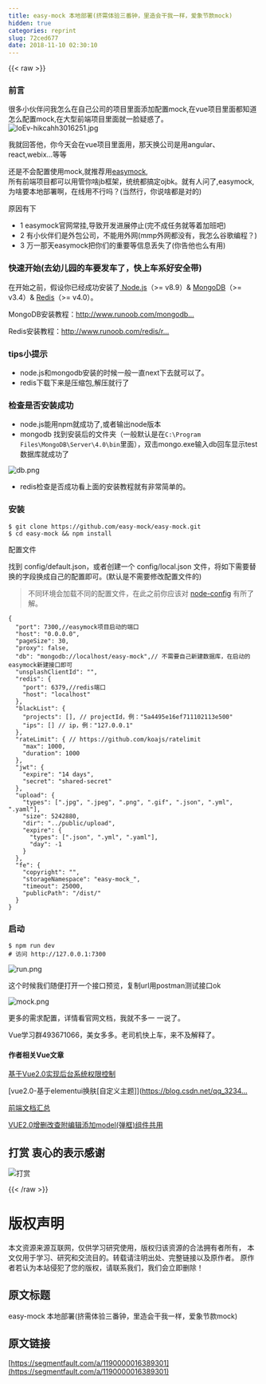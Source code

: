 ```yaml
---
title: easy-mock 本地部署(挤需体验三番钟，里造会干我一样，爱象节款mock)
hidden: true
categories: reprint
slug: 72ced677
date: 2018-11-10 02:30:10
---
```


{{< raw >}}
<h3 id="articleHeader0">&#x524D;&#x8A00;</h3><p>&#x5F88;&#x591A;&#x5C0F;&#x4F19;&#x4F34;&#x95EE;&#x6211;&#x600E;&#x4E48;&#x5728;&#x81EA;&#x5DF1;&#x516C;&#x53F8;&#x7684;&#x9879;&#x76EE;&#x91CC;&#x9762;&#x6DFB;&#x52A0;&#x914D;&#x7F6E;mock,&#x5728;vue&#x9879;&#x76EE;&#x91CC;&#x9762;&#x90FD;&#x77E5;&#x9053;&#x600E;&#x4E48;&#x914D;&#x7F6E;mock,&#x5728;&#x5927;&#x578B;&#x524D;&#x7AEF;&#x9879;&#x76EE;&#x91CC;&#x9762;&#x5C31;&#x4E00;&#x8138;&#x7591;&#x60D1;&#x4E86;&#x3002;<br><span class="img-wrap"><img data-src="/img/remote/1460000016389304?w=330&amp;h=331" src="https://static.alili.tech/img/remote/1460000016389304?w=330&amp;h=331" alt="loEv-hikcahh3016251.jpg" title="loEv-hikcahh3016251.jpg" style="cursor:pointer;display:inline"></span></p><p>&#x6211;&#x5C31;&#x56DE;&#x7B54;&#x4ED6;&#xFF0C;&#x4F60;&#x4ECA;&#x5929;&#x4F1A;&#x5728;vue&#x9879;&#x76EE;&#x91CC;&#x9762;&#x7528;&#xFF0C;&#x90A3;&#x5929;&#x6362;&#x516C;&#x53F8;&#x662F;&#x7528;angular&#x3001;react,webix...&#x7B49;&#x7B49;</p><p>&#x8FD8;&#x662F;&#x4E0D;&#x4F1A;&#x914D;&#x7F6E;&#x4F7F;&#x7528;mock,&#x5C31;&#x63A8;&#x8350;&#x7528;<a href="https://easy-mock.com" rel="nofollow noreferrer" target="_blank">easymock</a>,<br>&#x6240;&#x6709;&#x524D;&#x7AEF;&#x9879;&#x76EE;&#x90FD;&#x53EF;&#x4EE5;&#x7528;&#x7BA1;&#x4F60;&#x5565;jb&#x6846;&#x67B6;&#xFF0C;&#x7EDF;&#x7EDF;&#x90FD;&#x641E;&#x5B9A;ojbk&#x3002;&#x5C31;&#x6709;&#x4EBA;&#x95EE;&#x4E86;,easymock,&#x4E3A;&#x5565;&#x8981;&#x672C;&#x5730;&#x90E8;&#x7F72;&#x554A;&#xFF0C;&#x5728;&#x7EBF;&#x7528;&#x4E0D;&#x884C;&#x5417;&#xFF1F;(&#x5F53;&#x7136;&#x884C;&#xFF0C;&#x4F60;&#x8BF4;&#x5565;&#x90FD;&#x662F;&#x5BF9;&#x7684;)</p><p>&#x539F;&#x56E0;&#x6709;&#x4E0B;</p><ul><li>1 easymock&#x5B98;&#x7F51;&#x5E38;&#x6302;,&#x5BFC;&#x81F4;&#x5F00;&#x53D1;&#x8FDB;&#x5C55;&#x505C;&#x6B62;(&#x5B8C;&#x4E0D;&#x6210;&#x4EFB;&#x52A1;&#x5C31;&#x7B49;&#x7740;&#x52A0;&#x73ED;&#x5427;)</li><li>2 &#x6709;&#x5C0F;&#x4F19;&#x4F34;&#x4EEC;&#x662F;&#x5916;&#x5305;&#x516C;&#x53F8;&#xFF0C;&#x4E0D;&#x80FD;&#x7528;&#x5916;&#x7F51;(mmp&#x5916;&#x7F51;&#x90FD;&#x6CA1;&#x6709;&#xFF0C;&#x6211;&#x600E;&#x4E48;&#x8C37;&#x6B4C;&#x7F16;&#x7A0B;&#xFF1F;)</li><li>3 &#x4E07;&#x4E00;&#x90A3;&#x5929;easymock&#x628A;&#x4F60;&#x4EEC;&#x7684;&#x91CD;&#x8981;&#x7B49;&#x4FE1;&#x606F;&#x4E22;&#x5931;&#x4E86;(&#x4F60;&#x544A;&#x4ED6;&#x4E5F;&#x4E48;&#x6709;&#x7528;)</li></ul><h3 id="articleHeader1">&#x5FEB;&#x901F;&#x5F00;&#x59CB;(&#x53BB;&#x5E7C;&#x513F;&#x56ED;&#x7684;&#x8F66;&#x8981;&#x53D1;&#x8F66;&#x4E86;&#xFF0C;&#x5FEB;&#x4E0A;&#x8F66;&#x7CFB;&#x597D;&#x5B89;&#x5168;&#x5E26;)</h3><p>&#x5728;&#x5F00;&#x59CB;&#x4E4B;&#x524D;&#xFF0C;&#x5047;&#x8BBE;&#x4F60;&#x5DF2;&#x7ECF;&#x6210;&#x529F;&#x5B89;&#x88C5;&#x4E86;<a href="https://nodejs.org/en/download/" rel="nofollow noreferrer" target="_blank"> Node.js</a>&#xFF08;&gt;= v8.9&#xFF09;&amp; <a href="https://www.mongodb.com/" rel="nofollow noreferrer" target="_blank">MongoDB</a>&#xFF08;&gt;= v3.4&#xFF09;&amp; <a href="https://redis.io/" rel="nofollow noreferrer" target="_blank">Redis</a>&#xFF08;&gt;= v4.0&#xFF09;&#x3002;</p><p>MongoDB&#x5B89;&#x88C5;&#x6559;&#x7A0B;&#xFF1A;<a href="http://www.runoob.com/mongodb/mongodb-window-install.html" rel="nofollow noreferrer" target="_blank">http://www.runoob.com/mongodb...</a></p><p>Redis&#x5B89;&#x88C5;&#x6559;&#x7A0B;&#xFF1A;<a href="http://www.runoob.com/redis/redis-install.html" rel="nofollow noreferrer" target="_blank">http://www.runoob.com/redis/r...</a></p><h3 id="articleHeader2">tips&#x5C0F;&#x63D0;&#x793A;</h3><ul><li>node.js&#x548C;mongodb&#x5B89;&#x88C5;&#x7684;&#x65F6;&#x5019;&#x4E00;&#x822C;&#x4E00;&#x76F4;next&#x4E0B;&#x53BB;&#x5C31;&#x53EF;&#x4EE5;&#x4E86;&#x3002;</li><li>redis&#x4E0B;&#x8F7D;&#x4E0B;&#x6765;&#x662F;&#x538B;&#x7F29;&#x5305;,&#x89E3;&#x538B;&#x5C31;&#x884C;&#x4E86;</li></ul><h3 id="articleHeader3">&#x68C0;&#x67E5;&#x662F;&#x5426;&#x5B89;&#x88C5;&#x6210;&#x529F;</h3><ul><li>node.js&#x80FD;&#x7528;npm&#x5C31;&#x6210;&#x529F;&#x4E86;,&#x6216;&#x8005;&#x8F93;&#x51FA;node&#x7248;&#x672C;</li><li>mongodb &#x627E;&#x5230;&#x5B89;&#x88C5;&#x540E;&#x7684;&#x6587;&#x4EF6;&#x5939;&#xFF08;&#x4E00;&#x822C;&#x9ED8;&#x8BA4;&#x662F;&#x5728;<code>C:\Program Files\MongoDB\Server\4.0\bin</code>&#x91CC;&#x9762;&#xFF09;&#xFF0C;&#x53CC;&#x51FB;mongo.exe&#x8F93;&#x5165;db&#x56DE;&#x8F66;&#x663E;&#x793A;test&#x6570;&#x636E;&#x5E93;&#x5C31;&#x6210;&#x529F;&#x4E86;</li></ul><p><span class="img-wrap"><img data-src="/img/remote/1460000016389305?w=993&amp;h=519" src="https://static.alili.tech/img/remote/1460000016389305?w=993&amp;h=519" alt="db.png" title="db.png" style="cursor:pointer;display:inline"></span></p><ul><li>redis&#x68C0;&#x67E5;&#x662F;&#x5426;&#x6210;&#x529F;&#x770B;&#x4E0A;&#x9762;&#x7684;&#x5B89;&#x88C5;&#x6559;&#x7A0B;&#x5C31;&#x6709;&#x975E;&#x5E38;&#x7B80;&#x5355;&#x7684;&#x3002;</li></ul><h3 id="articleHeader4">&#x5B89;&#x88C5;</h3><div class="widget-codetool" style="display:none"><div class="widget-codetool--inner"><span class="selectCode code-tool" data-toggle="tooltip" data-placement="top" title="" data-original-title="&#x5168;&#x9009;"></span> <span type="button" class="copyCode code-tool" data-toggle="tooltip" data-placement="top" data-clipboard-text="$ git clone https://github.com/easy-mock/easy-mock.git
$ cd easy-mock &amp;&amp; npm install" title="" data-original-title="&#x590D;&#x5236;"></span> <span type="button" class="saveToNote code-tool" data-toggle="tooltip" data-placement="top" title="" data-original-title="&#x653E;&#x8FDB;&#x7B14;&#x8BB0;"></span></div></div><pre class="hljs crmsh"><code>$ git <span class="hljs-keyword">clone</span> <span class="hljs-title">https</span>://github.com/easy-mock/easy-mock.git
$ cd easy-mock &amp;&amp; npm install</code></pre><p>&#x914D;&#x7F6E;&#x6587;&#x4EF6;</p><p>&#x627E;&#x5230; config/default.json&#xFF0C;&#x6216;&#x8005;&#x521B;&#x5EFA;&#x4E00;&#x4E2A; config/local.json &#x6587;&#x4EF6;&#xFF0C;&#x5C06;&#x5982;&#x4E0B;&#x9700;&#x8981;&#x66FF;&#x6362;&#x7684;&#x5B57;&#x6BB5;&#x6362;&#x6210;&#x81EA;&#x5DF1;&#x7684;&#x914D;&#x7F6E;&#x5373;&#x53EF;&#x3002;(&#x9ED8;&#x8BA4;&#x662F;&#x4E0D;&#x9700;&#x8981;&#x4FEE;&#x6539;&#x914D;&#x7F6E;&#x6587;&#x4EF6;&#x7684;)</p><blockquote>&#x4E0D;&#x540C;&#x73AF;&#x5883;&#x4F1A;&#x52A0;&#x8F7D;&#x4E0D;&#x540C;&#x7684;&#x914D;&#x7F6E;&#x6587;&#x4EF6;&#xFF0C;&#x5728;&#x6B64;&#x4E4B;&#x524D;&#x4F60;&#x5E94;&#x8BE5;&#x5BF9; <a href="https://github.com/lorenwest/node-config" rel="nofollow noreferrer" target="_blank">node-config</a> &#x6709;&#x6240;&#x4E86;&#x89E3;&#x3002;</blockquote><div class="widget-codetool" style="display:none"><div class="widget-codetool--inner"><span class="selectCode code-tool" data-toggle="tooltip" data-placement="top" title="" data-original-title="&#x5168;&#x9009;"></span> <span type="button" class="copyCode code-tool" data-toggle="tooltip" data-placement="top" data-clipboard-text="{
  &quot;port&quot;: 7300,//easymock&#x9879;&#x76EE;&#x542F;&#x52A8;&#x7684;&#x7AEF;&#x53E3;
  &quot;host&quot;: &quot;0.0.0.0&quot;,
  &quot;pageSize&quot;: 30,
  &quot;proxy&quot;: false,
  &quot;db&quot;: &quot;mongodb://localhost/easy-mock&quot;,// &#x4E0D;&#x9700;&#x8981;&#x81EA;&#x5DF1;&#x65B0;&#x5EFA;&#x6570;&#x636E;&#x5E93;&#xFF0C;&#x5728;&#x542F;&#x52A8;&#x7684;easymock&#x65B0;&#x5EFA;&#x63A5;&#x53E3;&#x5373;&#x53EF;
  &quot;unsplashClientId&quot;: &quot;&quot;,
  &quot;redis&quot;: {
    &quot;port&quot;: 6379,//redis&#x7AEF;&#x53E3;
    &quot;host&quot;: &quot;localhost&quot;
  },
  &quot;blackList&quot;: {
    &quot;projects&quot;: [], // projectId&#xFF0C;&#x4F8B;&#xFF1A;&quot;5a4495e16ef711102113e500&quot;
    &quot;ips&quot;: [] // ip&#xFF0C;&#x4F8B;&#xFF1A;&quot;127.0.0.1&quot;
  },
  &quot;rateLimit&quot;: { // https://github.com/koajs/ratelimit
    &quot;max&quot;: 1000,
    &quot;duration&quot;: 1000
  },
  &quot;jwt&quot;: {
    &quot;expire&quot;: &quot;14 days&quot;,
    &quot;secret&quot;: &quot;shared-secret&quot;
  },
  &quot;upload&quot;: {
    &quot;types&quot;: [&quot;.jpg&quot;, &quot;.jpeg&quot;, &quot;.png&quot;, &quot;.gif&quot;, &quot;.json&quot;, &quot;.yml&quot;, &quot;.yaml&quot;],
    &quot;size&quot;: 5242880,
    &quot;dir&quot;: &quot;../public/upload&quot;,
    &quot;expire&quot;: {
      &quot;types&quot;: [&quot;.json&quot;, &quot;.yml&quot;, &quot;.yaml&quot;],
      &quot;day&quot;: -1
    }
  },
  &quot;fe&quot;: {
    &quot;copyright&quot;: &quot;&quot;,
    &quot;storageNamespace&quot;: &quot;easy-mock_&quot;,
    &quot;timeout&quot;: 25000,
    &quot;publicPath&quot;: &quot;/dist/&quot;
  }
}" title="" data-original-title="&#x590D;&#x5236;"></span> <span type="button" class="saveToNote code-tool" data-toggle="tooltip" data-placement="top" title="" data-original-title="&#x653E;&#x8FDB;&#x7B14;&#x8BB0;"></span></div></div><pre class="hljs clojure"><code>{
  <span class="hljs-string">&quot;port&quot;</span>: <span class="hljs-number">7300</span>,//easymock&#x9879;&#x76EE;&#x542F;&#x52A8;&#x7684;&#x7AEF;&#x53E3;
  <span class="hljs-string">&quot;host&quot;</span>: <span class="hljs-string">&quot;0.0.0.0&quot;</span>,
  <span class="hljs-string">&quot;pageSize&quot;</span>: <span class="hljs-number">30</span>,
  <span class="hljs-string">&quot;proxy&quot;</span>: <span class="hljs-literal">false</span>,
  <span class="hljs-string">&quot;db&quot;</span>: <span class="hljs-string">&quot;mongodb://localhost/easy-mock&quot;</span>,// &#x4E0D;&#x9700;&#x8981;&#x81EA;&#x5DF1;&#x65B0;&#x5EFA;&#x6570;&#x636E;&#x5E93;&#xFF0C;&#x5728;&#x542F;&#x52A8;&#x7684;easymock&#x65B0;&#x5EFA;&#x63A5;&#x53E3;&#x5373;&#x53EF;
  <span class="hljs-string">&quot;unsplashClientId&quot;</span>: <span class="hljs-string">&quot;&quot;</span>,
  <span class="hljs-string">&quot;redis&quot;</span>: {
    <span class="hljs-string">&quot;port&quot;</span>: <span class="hljs-number">6379</span>,//redis&#x7AEF;&#x53E3;
    <span class="hljs-string">&quot;host&quot;</span>: <span class="hljs-string">&quot;localhost&quot;</span>
  },
  <span class="hljs-string">&quot;blackList&quot;</span>: {
    <span class="hljs-string">&quot;projects&quot;</span>: [], // projectId&#xFF0C;&#x4F8B;&#xFF1A;<span class="hljs-string">&quot;5a4495e16ef711102113e500&quot;</span>
    <span class="hljs-string">&quot;ips&quot;</span>: [] // ip&#xFF0C;&#x4F8B;&#xFF1A;<span class="hljs-string">&quot;127.0.0.1&quot;</span>
  },
  <span class="hljs-string">&quot;rateLimit&quot;</span>: { // https://github.com/koajs/ratelimit
    <span class="hljs-string">&quot;max&quot;</span>: <span class="hljs-number">1000</span>,
    <span class="hljs-string">&quot;duration&quot;</span>: <span class="hljs-number">1000</span>
  },
  <span class="hljs-string">&quot;jwt&quot;</span>: {
    <span class="hljs-string">&quot;expire&quot;</span>: <span class="hljs-string">&quot;14 days&quot;</span>,
    <span class="hljs-string">&quot;secret&quot;</span>: <span class="hljs-string">&quot;shared-secret&quot;</span>
  },
  <span class="hljs-string">&quot;upload&quot;</span>: {
    <span class="hljs-string">&quot;types&quot;</span>: [<span class="hljs-string">&quot;.jpg&quot;</span>, <span class="hljs-string">&quot;.jpeg&quot;</span>, <span class="hljs-string">&quot;.png&quot;</span>, <span class="hljs-string">&quot;.gif&quot;</span>, <span class="hljs-string">&quot;.json&quot;</span>, <span class="hljs-string">&quot;.yml&quot;</span>, <span class="hljs-string">&quot;.yaml&quot;</span>],
    <span class="hljs-string">&quot;size&quot;</span>: <span class="hljs-number">5242880</span>,
    <span class="hljs-string">&quot;dir&quot;</span>: <span class="hljs-string">&quot;../public/upload&quot;</span>,
    <span class="hljs-string">&quot;expire&quot;</span>: {
      <span class="hljs-string">&quot;types&quot;</span>: [<span class="hljs-string">&quot;.json&quot;</span>, <span class="hljs-string">&quot;.yml&quot;</span>, <span class="hljs-string">&quot;.yaml&quot;</span>],
      <span class="hljs-string">&quot;day&quot;</span>: <span class="hljs-number">-1</span>
    }
  },
  <span class="hljs-string">&quot;fe&quot;</span>: {
    <span class="hljs-string">&quot;copyright&quot;</span>: <span class="hljs-string">&quot;&quot;</span>,
    <span class="hljs-string">&quot;storageNamespace&quot;</span>: <span class="hljs-string">&quot;easy-mock_&quot;</span>,
    <span class="hljs-string">&quot;timeout&quot;</span>: <span class="hljs-number">25000</span>,
    <span class="hljs-string">&quot;publicPath&quot;</span>: <span class="hljs-string">&quot;/dist/&quot;</span>
  }
}</code></pre><h3 id="articleHeader5">&#x542F;&#x52A8;</h3><div class="widget-codetool" style="display:none"><div class="widget-codetool--inner"><span class="selectCode code-tool" data-toggle="tooltip" data-placement="top" title="" data-original-title="&#x5168;&#x9009;"></span> <span type="button" class="copyCode code-tool" data-toggle="tooltip" data-placement="top" data-clipboard-text="$ npm run dev
# &#x8BBF;&#x95EE; http://127.0.0.1:7300" title="" data-original-title="&#x590D;&#x5236;"></span> <span type="button" class="saveToNote code-tool" data-toggle="tooltip" data-placement="top" title="" data-original-title="&#x653E;&#x8FDB;&#x7B14;&#x8BB0;"></span></div></div><pre class="hljs dockerfile"><code>$ npm <span class="hljs-keyword">run</span><span class="bash"> dev
</span><span class="hljs-comment"># &#x8BBF;&#x95EE; http://127.0.0.1:7300</span></code></pre><p><span class="img-wrap"><img data-src="/img/remote/1460000016389306?w=1240&amp;h=627" src="https://static.alili.tech/img/remote/1460000016389306?w=1240&amp;h=627" alt="run.png" title="run.png" style="cursor:pointer;display:inline"></span></p><p>&#x8FD9;&#x4E2A;&#x65F6;&#x5019;&#x6211;&#x4EEC;&#x968F;&#x4FBF;&#x6253;&#x5F00;&#x4E00;&#x4E2A;&#x63A5;&#x53E3;&#x9884;&#x89C8;&#xFF0C;&#x590D;&#x5236;url&#x7528;postman&#x6D4B;&#x8BD5;&#x63A5;&#x53E3;ok</p><p><span class="img-wrap"><img data-src="/img/remote/1460000016389307" src="https://static.alili.tech/img/remote/1460000016389307" alt="mock.png" title="mock.png" style="cursor:pointer;display:inline"></span></p><p>&#x66F4;&#x591A;&#x7684;&#x9700;&#x6C42;&#x914D;&#x7F6E;&#xFF0C;&#x8BE6;&#x60C5;&#x770B;&#x5B98;&#x7F51;&#x6587;&#x6863;&#xFF0C;&#x6211;&#x5C31;&#x4E0D;&#x591A;&#x4E00; &#x4E00;&#x8BF4;&#x4E86;&#x3002;</p><p>Vue&#x5B66;&#x4E60;&#x7FA4;493671066&#xFF0C;&#x7F8E;&#x5973;&#x591A;&#x591A;&#x3002;&#x8001;&#x53F8;&#x673A;&#x5FEB;&#x4E0A;&#x8F66;&#xFF0C;&#x6765;&#x4E0D;&#x53CA;&#x89E3;&#x91CA;&#x4E86;&#x3002;</p><h4>&#x4F5C;&#x8005;&#x76F8;&#x5173;Vue&#x6587;&#x7AE0;</h4><p><a href="https://github.com/mgbq/vue-permission" rel="nofollow noreferrer" target="_blank">&#x57FA;&#x4E8E;Vue2.0&#x5B9E;&#x73B0;&#x540E;&#x53F0;&#x7CFB;&#x7EDF;&#x6743;&#x9650;&#x63A7;&#x5236;</a></p><p>[vue2.0-&#x57FA;&#x4E8E;elementui&#x6362;&#x80A4;[&#x81EA;&#x5B9A;&#x4E49;&#x4E3B;&#x9898;]](<a href="https://blog.csdn.net/qq_32340877/article/details/80176987)" rel="nofollow noreferrer" target="_blank">https://blog.csdn.net/qq_3234...</a></p><p><a href="https://github.com/mgbq/front-end-Doc" rel="nofollow noreferrer" target="_blank">&#x524D;&#x7AEF;&#x6587;&#x6863;&#x6C47;&#x603B;</a></p><p><a href="https://github.com/mgbq/Vue-admin" rel="nofollow noreferrer" target="_blank">VUE2.0&#x589E;&#x5220;&#x6539;&#x67E5;&#x9644;&#x7F16;&#x8F91;&#x6DFB;&#x52A0;model(&#x5F39;&#x6846;)&#x7EC4;&#x4EF6;&#x5171;&#x7528;</a></p><h2 id="articleHeader6">&#x6253;&#x8D4F; &#x8877;&#x5FC3;&#x7684;&#x8868;&#x793A;&#x611F;&#x8C22;</h2><p><span class="img-wrap"><img data-src="/img/remote/1460000013472321?w=425&amp;h=425" src="https://static.alili.tech/img/remote/1460000013472321?w=425&amp;h=425" alt="&#x6253;&#x8D4F;" title="&#x6253;&#x8D4F;" style="cursor:pointer;display:inline"></span></p>
{{< /raw >}}

# 版权声明
本文资源来源互联网，仅供学习研究使用，版权归该资源的合法拥有者所有，
本文仅用于学习、研究和交流目的。转载请注明出处、完整链接以及原作者。
原作者若认为本站侵犯了您的版权，请联系我们，我们会立即删除！

## 原文标题
easy-mock 本地部署(挤需体验三番钟，里造会干我一样，爱象节款mock)

## 原文链接
[https://segmentfault.com/a/1190000016389301](https://segmentfault.com/a/1190000016389301)

